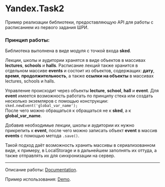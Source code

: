 # Yandex.Task2
Пример реализации библиотеки, предоставляющую API для работы с расписанием из первого задания ШРИ.

### Принцип работы:
Библиотека выполнена в виде модуля с точкой входа **sked**.

Лекции, школы и аудитории хранятся в виде объектов в массивах
**lectures**, **schools** и **halls**.
Расписание лекций также хранится в отдельном массиве **events** и состоит из объектов, содержащих:
**дату**, **время**, **продолжительность**, а также **ссылки на объекты** в массивах lectures, schools и halls.

Управление происходит через объекты **lecture**, **school**, **hall** и **event**.
Для **event** имеется возможность работать по принципу стека или создать несколько экземляров с помощью конструкции: `sked.newEvent('global_var_name');` <br>
После чего можно обращаться к обращаться не к **sked**, а к **global_var_name**.

Добавив необходимые лекции, школы и аудитории их нужно прикрепить к **event**,
после чего можно записать объект **event** в массив **events** с помощью метода `.save()`.

Такой подход даёт возможность хранить массивы в сериализованном виде, к примеру, в LocalStorage и в дальнейшем заполнять их оттуда, а также отправлять их для синхронизации на сервер.

***
Описание работы:
[Documentation](https://ego7000.github.io/entrance-task-2/).

Пример использования:
[Demo](https://ego7000.github.io/entrance-task-2/example.html).
